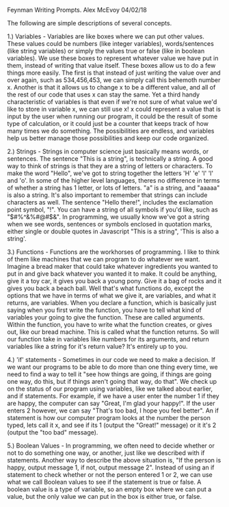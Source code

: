 Feynman Writing Prompts.
Alex McEvoy
04/02/18

The following are simple descriptions of several concepts.

1.) Variables - Variables are like boxes where we can put other values. These values could be numbers (like integer variables), words/sentences (like string variables) or simply the values true or false (like in boolean variables). We use these boxes to represent whatever value we have put in them, instead of writing that value itself. These boxes allow us to do a few things more easily. The first is that instead of just writing the value over and over again, such as 534,456,453, we can simply call this behemoth number x. Another is that it allows us to change x to be a different value, and all of the rest of our code that uses x can stay the same. Yet a third handy characteristic of variables is that even if we're not sure of what value we'd like to store in variable x, we can still use x! x could represent a value that is input by the user when running our program, it could be the result of some type of calculation, or it could just be a counter that keeps track of how many times we do something. The possibilities are endless, and variables help us better manage those possibilities and keep our code organized.

2.) Strings - Strings in computer science just basically means words, or sentences. The sentence "This is a string", is technically a string. A good way to think of strings is that they are a string of letters or characters. To make the word "Hello", we've got to string together the letters 'H' 'e' 'l' 'l' and 'o'. In some of the higher level languages, theres no difference in terms of whether a string has 1 letter, or lots of letters. "a" is a string, and "aaaaa" is also a string. It's also important to remember that strings can include characters as well. The sentence "Hello there!", includes the exclamation point symbol, "!". You can have a string of all symbols if you'd like, such as "$#%^&%#@#$&". In programming, we usually know we've got a string when we see words, sentences or symbols enclosed in quotation marks, either single or double quotes in Javascript "This is a string", 'This is also a string'.

3.) Functions - Functions are the workhorses of programming. I like to think of them like machines that we can program to do whatever we want. Imagine a bread maker that could take whatever ingredients you wanted to put in and give back whatever you wanted it to make. It could be anything, give it a toy car, it gives you back a young pony. Give it a bag of rocks and it gives you back a beach ball. Well that's what functions do, except the options that we have in terms of what we give it, are variables, and what it returns, are variables. When you declare a function, which is basically just saying when you first write the function, you have to tell what kind of variables your going to give the function. These are called arguments. Within the function, you have to write what the function creates, or gives out, like our bread machine. This is called what the function returns. So will our function take in variables like numbers for its arguments, and return variables like a string for it's return value? It's entirely up to you.

4.) 'if' statements - Sometimes in our code we need to make a decision. If we want our programs to be able to do more than one thing every time, we need to find a way to tell it "see how things are going, if things are going one way, do this, but if things aren't going that way, do that". We check up on the status of our program using variables, like we talked about earlier, and if statements. For example, if we have a user enter the number 1 if they are happy, the computer can say "Great, I'm glad your happy!". If the user enters 2 however, we can say "That's too bad, I hope you feel better". An if statement is how our computer program looks at the number the person typed, lets call it x, and see if its 1 (output the "Great!" message) or it it's 2 (output the "too bad" message).

5.) Boolean Values - In programming, we often need to decide whether or not to do something one way, or another, just like we described with if statements. Another way to describe the above situation is, "If the person is happy, output message 1, if not, output message 2". Instead of using an if statement to check whether or not the person entered 1 or 2, we can use what we call Boolean values to see if the statement is true or false. A boolean value is a type of variable, so an empty box where we can put a value, but the only value we can put in the box is either true, or false. 
